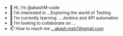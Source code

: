 - 👋 Hi, I’m @akashM-code
- 👀 I’m interested in ...Exploring the world of Testing
- 🌱 I’m currently learning ... Jenkins and API automation
- 💞️ I’m looking to collaborate on ...
- 📫 How to reach me ...akash.msh7@gmail.com

<!---
akashM-code/akashM-code is a ✨ special ✨ repository because its `README.md` (this file) appears on your GitHub profile.
You can click the Preview link to take a look at your changes.
--->
